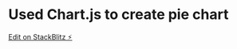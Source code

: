 # Used Chart.js to create pie chart

[Edit on StackBlitz ⚡️](https://stackblitz.com/edit/react-rdadj6)
